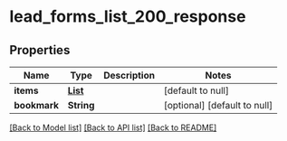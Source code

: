 # lead_forms_list_200_response
## Properties

| Name | Type | Description | Notes |
|------------ | ------------- | ------------- | -------------|
| **items** | [**List**](LeadFormResponse.md) |  | [default to null] |
| **bookmark** | **String** |  | [optional] [default to null] |

[[Back to Model list]](../README.md#documentation-for-models) [[Back to API list]](../README.md#documentation-for-api-endpoints) [[Back to README]](../README.md)


